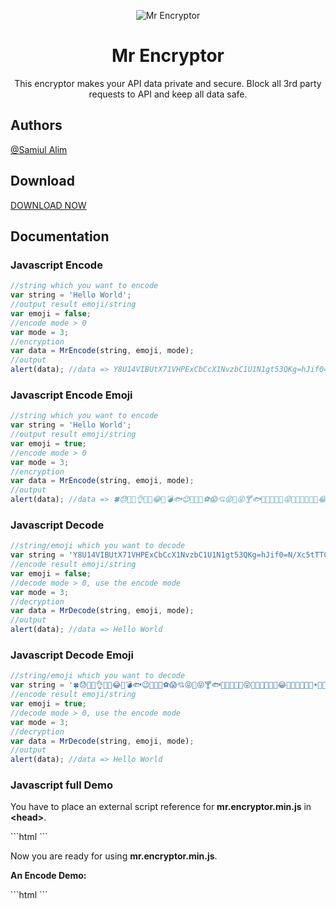 <p align="center"><img alt="Mr Encryptor" src="https://api.mr999plus.site/image/neko/Mr%20Encryptor"></p>

<h1 align="center">Mr Encryptor</h1>
<p align="center">This encryptor makes your API data private and secure. Block all 3rd party requests to API and keep all data safe.</p>

<h2>Authors</h2>
<a href="https://mr999plus.com/">
    @Samiul Alim
</a>

<h2>Download</h2>
<a href="https://github.com/samiulalim1/mr-encryptor/raw/main/mr.encryptor.zip">
    DOWNLOAD NOW
</a>


## Documentation

### Javascript Encode
```js
//string which you want to encode 
var string = 'Hello World';
//output result emoji/string
var emoji = false;
//encode mode > 0
var mode = 3;
//encryption
var data = MrEncode(string, emoji, mode);
//output
alert(data); //data => Y8U14VIBUtX71VHPExCbCcX1NvzbC1U1N1gt53QKg=hJif0=N/Xc5tTTCyz1QxkO
```

### Javascript Encode Emoji
```js
//string which you want to encode 
var string = 'Hello World';
//output result emoji/string
var emoji = true;
//encode mode > 0
var mode = 3;
//encryption
var data = MrEncode(string, emoji, mode);
//output
alert(data); //data => 🍀😓🐻🍎👌🐶🔥😂🐻💣🐟😉🍎🐶🍻⚽😱💘😝💩😝🍸🐟🍎💄🧐👊💩😝🍎🐻🍎💄🍎🎉😂🐩🚗🙌👠🎾🚗☀🌈💩👠🎾👂🤪👠🐻⚽💩🚗🐟👿😝💜👊🍎🎾💘🏈🎀
```

### Javascript Decode
```js
//string/emoji which you want to decode 
var string = 'Y8U14VIBUtX71VHPExCbCcX1NvzbC1U1N1gt53QKg=hJif0=N/Xc5tTTCyz1QxkO';
//encode result emoji/string
var emoji = false;
//decode mode > 0, use the encode mode 
var mode = 3;
//decryption
var data = MrDecode(string, emoji, mode);
//output
alert(data); //data => Hello World
```

### Javascript Decode Emoji
```js
//string/emoji which you want to decode 
var string = '🍀😓🐻🍎👌🐶🔥😂🐻💣🐟😉🍎🐶🍻⚽😱💘😝💩😝🍸🐟🍎💄🧐👊💩😝🍎🐻🍎💄🍎🎉😂🐩🚗🙌👠🎾🚗☀🌈💩👠🎾👂🤪👠🐻⚽💩🚗🐟👿😝💜👊🍎🎾💘🏈🎀';
//encode result emoji/string
var emoji = true;
//decode mode > 0, use the encode mode 
var mode = 3;
//decryption
var data = MrDecode(string, emoji, mode);
//output
alert(data); //data => Hello World
```

### Javascript full Demo
<p>You have to place an external script reference for <b>mr.encryptor.min.js</b> in <b> &lt;head&gt;</b>.</p>
```html
<script src="mr.encryptor.min.js"></script>
```
<p>Now you are ready for using <b>mr.encryptor.min.js</b>.</p>
<p><b>An Encode Demo:</b></p>
```html
<!DOCTYPE html>
<html lang="en">
<head>
	<meta charset="UTF-8">
	<title>Use of MrEncode in javascript</title>
	<meta name="viewport" content="width=device-width, initial-scale=1, user-scalable=no">
	<!---include mr.encryptor.min.js--->
	<script src="../src/mr.encryptor.min.js"></script>
</head>
<body>
	<script>
		//string which you want to encode 
		var string = 'Hello World';
		//output result emoji/string
		var emoji = false;
		//encode mode > 0
		var mode = 3;
		//encryption
		var data = MrEncode(string, emoji, mode);
		//output
		alert(data); //data => Y8U14VIBUtX71VHPExCbCcX1NvzbC1U1N1gt53QKg=hJif0=N/Xc5tTTCyz1QxkO
	</script>
</body>
</html>
```
